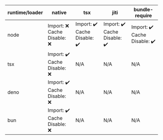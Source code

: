 | runtime/loader | native | tsx | jiti | bundle-require |
| ------- | --- | --- | --- | --- |
| node | Import: ❌<br>Cache Disable: ❌ | Import: ✔️<br>Cache Disable: ✔️ | Import: ✔️<br>Cache Disable: ✔️ | Import: ✔️<br>Cache Disable: ✔️ |
| tsx | Import: ✔️<br>Cache Disable: ❌ | N/A | N/A | N/A |
| deno | Import: ✔️<br>Cache Disable: ❌ | N/A | N/A | N/A |
| bun | Import: ✔️<br>Cache Disable: ❌ | N/A | N/A | N/A |
